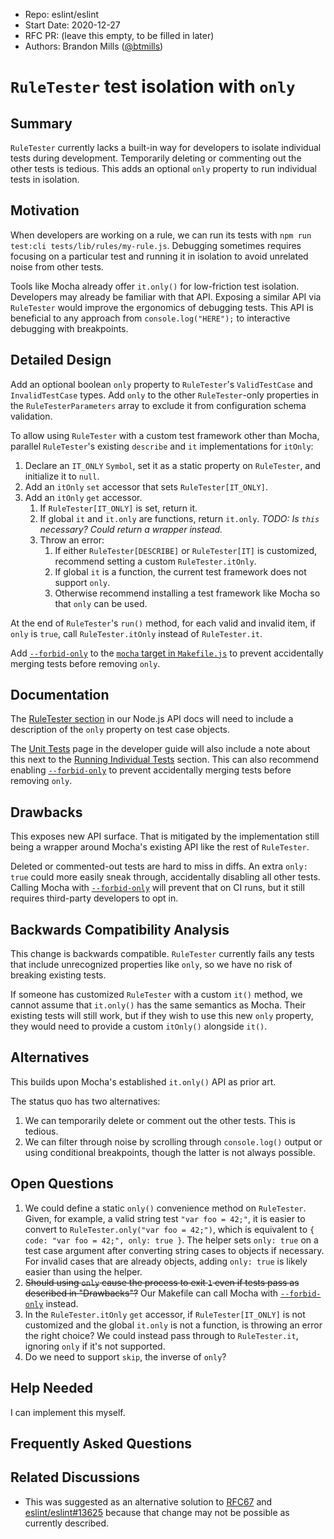- Repo: eslint/eslint
- Start Date: 2020-12-27
- RFC PR: (leave this empty, to be filled in later)
- Authors: Brandon Mills ([@btmills](https://github.com/btmills))

# `RuleTester` test isolation with `only`

## Summary

<!-- One-paragraph explanation of the feature. -->

`RuleTester` currently lacks a built-in way for developers to isolate individual tests during development.
Temporarily deleting or commenting out the other tests is tedious.
This adds an optional `only` property to run individual tests in isolation.

## Motivation

<!-- Why are we doing this? What uses does it support? What is the expected
outcome? -->

When developers are working on a rule, we can run its tests with `npm run test:cli tests/lib/rules/my-rule.js`.
Debugging sometimes requires focusing on a particular test and running it in isolation to avoid unrelated noise from other tests.

Tools like Mocha already offer `it.only()` for low-friction test isolation.
Developers may already be familiar with that API.
Exposing a similar API via `RuleTester` would improve the ergonomics of debugging tests.
This API is beneficial to any approach from `console.log("HERE");` to interactive debugging with breakpoints.

## Detailed Design

<!--
   This is the bulk of the RFC.

   Explain the design with enough detail that someone familiar with ESLint
   can implement it by reading this document. Please get into specifics
   of your approach, corners, and examples of how the change will be
   used. Be sure to define any new terms in this section.
-->

Add an optional boolean `only` property to `RuleTester`'s `ValidTestCase` and `InvalidTestCase` types.
Add `only` to the other `RuleTester`-only properties in the `RuleTesterParameters` array to exclude it from configuration schema validation.

To allow using `RuleTester` with a custom test framework other than Mocha, parallel `RuleTester`'s existing `describe` and `it` implementations for `itOnly`:

1. Declare an `IT_ONLY` `Symbol`, set it as a static property on `RuleTester`, and initialize it to `null`.
1. Add an `itOnly` `set` accessor that sets `RuleTester[IT_ONLY]`.
1. Add an `itOnly` `get` accessor.
   1. If `RuleTester[IT_ONLY]` is set, return it.
   2. If global `it` and `it.only` are functions, return `it.only`. *TODO: Is `this` necessary? Could return a wrapper instead.*
   3. Throw an error:
      1. If either `RuleTester[DESCRIBE]` or `RuleTester[IT]` is customized, recommend setting a custom `RuleTester.itOnly`.
      2. If global `it` is a function, the current test framework does not support `only`.
      3. Otherwise recommend installing a test framework like Mocha so that `only` can be used.

At the end of `RuleTester`'s `run()` method, for each valid and invalid item, if `only` is `true`, call `RuleTester.itOnly` instead of `RuleTester.it`.

Add [`--forbid-only`](https://mochajs.org/#-forbid-only) to the [`mocha` target in `Makefile.js`](https://github.com/eslint/eslint/blob/cc4871369645c3409dc56ded7a555af8a9f63d51/Makefile.js#L548) to prevent accidentally merging tests before removing `only`.

## Documentation

<!--
    How will this RFC be documented? Does it need a formal announcement
    on the ESLint blog to explain the motivation?
-->

The [RuleTester section](https://eslint.org/docs/developer-guide/nodejs-api#ruletester) in our Node.js API docs will need to include a description of the `only` property on test case objects.

The [Unit Tests](https://eslint.org/docs/developer-guide/unit-tests) page in the developer guide will also include a note about this next to the [Running Individual Tests](https://eslint.org/docs/developer-guide/unit-tests#running-individual-tests) section.
This can also recommend enabling [`--forbid-only`](https://mochajs.org/#-forbid-only) to prevent accidentally merging tests before removing `only`.

## Drawbacks

<!--
    Why should we *not* do this? Consider why adding this into ESLint
    might not benefit the project or the community. Attempt to think 
    about any opposing viewpoints that reviewers might bring up. 

    Any change has potential downsides, including increased maintenance
    burden, incompatibility with other tools, breaking existing user
    experience, etc. Try to identify as many potential problems with
    implementing this RFC as possible.
-->

This exposes new API surface.
That is mitigated by the implementation still being a wrapper around Mocha's existing API like the rest of `RuleTester`.

Deleted or commented-out tests are hard to miss in diffs.
An extra `only: true` could more easily sneak through, accidentally disabling all other tests.
Calling Mocha with [`--forbid-only`](https://mochajs.org/#-forbid-only) will prevent that on CI runs, but it still requires third-party developers to opt in.

## Backwards Compatibility Analysis

<!--
    How does this change affect existing ESLint users? Will any behavior
    change for them? If so, how are you going to minimize the disruption
    to existing users?
-->

This change is backwards compatible.
`RuleTester` currently fails any tests that include unrecognized properties like `only`, so we have no risk of breaking existing tests.

If someone has customized `RuleTester` with a custom `it()` method, we cannot assume that `it.only()` has the same semantics as Mocha.
Their existing tests will still work, but if they wish to use this new `only` property, they would need to provide a custom `itOnly()` alongside `it()`.

## Alternatives

<!--
    What other designs did you consider? Why did you decide against those?

    This section should also include prior art, such as whether similar
    projects have already implemented a similar feature.
-->

This builds upon Mocha's established `it.only()` API as prior art.

The status quo has two alternatives:

1. We can temporarily delete or comment out the other tests. This is tedious.
1. We can filter through noise by scrolling through `console.log()` output or using conditional breakpoints, though the latter is not always possible.

## Open Questions

<!--
    This section is optional, but is suggested for a first draft.

    What parts of this proposal are you unclear about? What do you
    need to know before you can finalize this RFC?

    List the questions that you'd like reviewers to focus on. When
    you've received the answers and updated the design to reflect them, 
    you can remove this section.
-->

1. We could define a static `only()` convenience method on `RuleTester`.
Given, for example, a valid string test `"var foo = 42;"`, it is easier to convert to `RuleTester.only("var foo = 42;")`, which is equivalent to `{ code: "var foo = 42;", only: true }`.
The helper sets `only: true` on a test case argument after converting string cases to objects if necessary.
For invalid cases that are already objects, adding `only: true` is likely easier than using the helper.
1. ~~Should using `only` cause the process to exit `1` even if tests pass as described in "Drawbacks"?~~
Our Makefile can call Mocha with [`--forbid-only`](https://mochajs.org/#-forbid-only) instead.
3. In the `RuleTester.itOnly` `get` accessor, if `RuleTester[IT_ONLY]` is not customized and the global `it.only` is not a function, is throwing an error the right choice?
We could instead pass through to `RuleTester.it`, ignoring `only` if it's not supported.
1. Do we need to support `skip`, the inverse of `only`?

## Help Needed

<!--
    This section is optional.

    Are you able to implement this RFC on your own? If not, what kind
    of help would you need from the team?
-->

I can implement this myself.

## Frequently Asked Questions

<!--
    This section is optional but suggested.

    Try to anticipate points of clarification that might be needed by
    the people reviewing this RFC. Include those questions and answers
    in this section.
-->

## Related Discussions

<!--
    This section is optional but suggested.

    If there is an issue, pull request, or other URL that provides useful
    context for this proposal, please include those links here.
-->

- This was suggested as an alternative solution to [RFC67](https://github.com/eslint/rfcs/pull/67) and [eslint/eslint#13625](https://github.com/eslint/eslint/issues/13625) because that change may not be possible as currently described.
